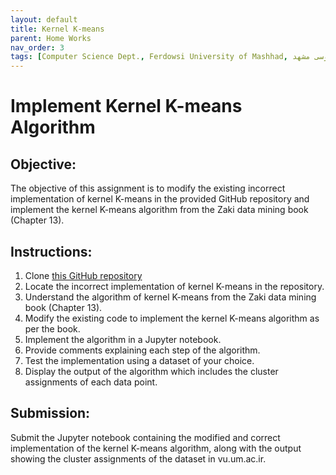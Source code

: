 ```yaml
---
layout: default
title: Kernel K-means
parent: Home Works
nav_order: 3
tags: [Computer Science Dept., Ferdowsi University of Mashhad, علوم کامپیوتر دانشگاه فردوسی مشهد]
---
```


# Implement Kernel K-means Algorithm

## Objective:
The objective of this assignment is to modify the existing incorrect implementation of kernel K-means in the provided GitHub repository and implement the kernel K-means algorithm from the Zaki data mining book (Chapter 13).

## Instructions:
1. Clone [this GitHub repository](https://github.com/rarezhang/Kmeans-and-Kernel-Kmeans)
2. Locate the incorrect implementation of kernel K-means in the repository.
3. Understand the algorithm of kernel K-means from the Zaki data mining book (Chapter 13).
4. Modify the existing code to implement the kernel K-means algorithm as per the book.
5. Implement the algorithm in a Jupyter notebook.
6. Provide comments explaining each step of the algorithm.
7. Test the implementation using a dataset of your choice.
8. Display the output of the algorithm which includes the cluster assignments of each data point.

## Submission:
Submit the Jupyter notebook containing the modified and correct implementation of the kernel K-means algorithm, along with the output showing the cluster assignments of the dataset in vu.um.ac.ir.